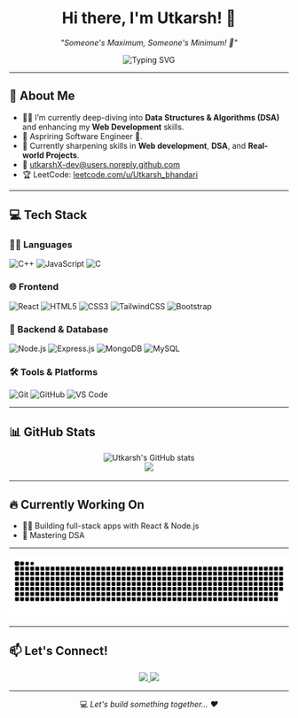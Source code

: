 <h1 align="center">Hi there, I'm Utkarsh! 👋</h1>

<p align="center">
  <em>"Someone's Maximum, Someone's Minimum! 🚀"</em>
</p>

<p align="center">
  <img src="https://readme-typing-svg.herokuapp.com?font=Fira+Code&size=24&duration=2000&pause=1000&center=true&vCenter=true&width=435&lines=Vibe+Coding;Full+stack+Web+Developer;DSA+Explorer;Always+Learning+📚" alt="Typing SVG" />
</p>


---

## 🚀 About Me

- 👨‍💻 I’m currently deep-diving into **Data Structures & Algorithms (DSA)** and enhancing my **Web Development** skills.
- 🎯 Aspriring Software Engineer 🥷.
- 🧠 Currently sharpening skills in **Web development**, **DSA**, and **Real-world Projects**.
- 📩 [utkarshX-dev@users.noreply.github.com](mailto:utkarshX-dev@users.noreply.github.com)
- 🏆 LeetCode: [leetcode.com/u/Utkarsh_bhandari](https://leetcode.com/u/Utkarsh_bhandari/)

---

## 💻 Tech Stack

### 👨‍🏫 Languages
![C++](https://img.shields.io/badge/-C++-00599C?style=flat&logo=c%2B%2B&logoColor=white)
![JavaScript](https://img.shields.io/badge/-JavaScript-F7DF1E?style=flat&logo=javascript&logoColor=black)
![C](https://img.shields.io/badge/-C-00599C?style=flat&logo=c&logoColor=white)

### 🌐 Frontend
![React](https://img.shields.io/badge/-React-20232A?style=flat&logo=react)
![HTML5](https://img.shields.io/badge/-HTML5-E34F26?style=flat&logo=html5&logoColor=white)
![CSS3](https://img.shields.io/badge/-CSS3-1572B6?style=flat&logo=css3)
![TailwindCSS](https://img.shields.io/badge/-TailwindCSS-38B2AC?style=flat&logo=tailwind-css)
![Bootstrap](https://img.shields.io/badge/-Bootstrap-563D7C?style=flat&logo=bootstrap)

### 🔧 Backend & Database
![Node.js](https://img.shields.io/badge/-Node.js-339933?style=flat&logo=node.js&logoColor=white)
![Express.js](https://img.shields.io/badge/-Express.js-000000?style=flat&logo=express)
![MongoDB](https://img.shields.io/badge/-MongoDB-47A248?style=flat&logo=mongodb)
![MySQL](https://img.shields.io/badge/-MySQL-4479A1?style=flat&logo=mysql)

### 🛠 Tools & Platforms
![Git](https://img.shields.io/badge/-Git-F05032?style=flat&logo=git&logoColor=white)
![GitHub](https://img.shields.io/badge/-GitHub-181717?style=flat&logo=github)
![VS Code](https://img.shields.io/badge/-VS%20Code-007ACC?style=flat&logo=visual-studio-code)

---

## 📊 GitHub Stats

<p align="center">
  <img src="https://github-readme-stats.vercel.app/api?username=utkarshX-dev&show_icons=true&theme=radical" alt="Utkarsh's GitHub stats" />
  <br/>
  <img src="https://github-readme-streak-stats.herokuapp.com/?user=utkarshX-dev&theme=radical" />
</p>

---

## 🔥 Currently Working On

- 👨‍💻 Building full-stack apps with React & Node.js
- 🧠 Mastering DSA

---

<picture>
  <source media="(prefers-color-scheme: dark)" srcset="https://raw.githubusercontent.com/platane/platane/output/github-contribution-grid-snake-dark.svg">
  <source media="(prefers-color-scheme: light)" srcset="https://raw.githubusercontent.com/platane/platane/output/github-contribution-grid-snake.svg">
  <img alt="github contribution grid snake animation" src="https://raw.githubusercontent.com/platane/platane/output/github-contribution-grid-snake.svg">
</picture>

---

## 📫 Let's Connect!

<p align="center">
  <a href="https://leetcode.com/u/Utkarsh_bhandari/" target="_blank">
    <img src="https://img.shields.io/badge/-LeetCode-FFA116?style=for-the-badge&logo=LeetCode&logoColor=black" />
  </a>
  <a href="https://www.linkedin.com/in/bhandari-utkarsh/" target="_blank">
    <img src="https://img.shields.io/badge/-LinkedIn-0A66C2?style=for-the-badge&logo=linkedin&logoColor=white" />
  </a>
</p>

---

<p align="center">💻 <em>Let's build something together... ❤️</em></p>
